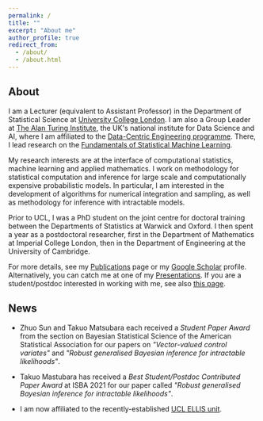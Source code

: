 ```yaml
---
permalink: /
title: ""
excerpt: "About me"
author_profile: true
redirect_from: 
  - /about/
  - /about.html
---
```


## About

I am a Lecturer (equivalent to Assistant Professor) in the Department of Statistical Science at [University College London](https://www.ucl.ac.uk/statistics/). I am also a Group Leader at [The Alan Turing Institute](https://www.turing.ac.uk/), the UK's national institute for Data Science and AI, where I am affiliated to the [Data-Centric Engineering programme](https://www.turing.ac.uk/research/research-programmes/data-centric-engineering#introduction). There, I lead research on the [Fundamentals of Statistical Machine Learning](https://www.turing.ac.uk/research/research-projects/fundamentals-statistical-machine-learning).

My research interests are at the interface of computational statistics, machine learning and applied mathematics. I work on methodology for statistical computation and inference for large scale and computationally expensive probabilistic models. In particular, I am interested in the development of algorithms for numerical integration and sampling, as well as methodology for inference with intractable models. 

Prior to UCL, I was a PhD student on the joint centre for doctoral training between the Departments of Statistics at Warwick and Oxford. I then spent a year as a postdoctoral researcher, first in the Department of Mathematics at Imperial College London, then in the Department of Engineering at the University of Cambridge. 

For more details, see my [Publications](https://fxbriol.github.io/publications/) page or my [Google Scholar](https://scholar.google.co.uk/citations?user=yLBYtAwAAAAJ&hl=en) profile. Alternatively, you can catch me at one of my [Presentations](https://fxbriol.github.io/presentations/). If you are a student/postdoc interested in working with me, see also [this page](https://fxbriol.github.io/supervision/).



## News
* Zhuo Sun and Takuo Matsubara each received a *Student Paper Award* from the section on Bayesian Statistical Science of the American Statistical Association for our papers on *"Vector-valued control variates"* and *"Robust generalised Bayesian inference for intractable likelihoods"*.
 
* Takuo Mastubara has received a *Best Student/Postdoc Contributed Paper Award* at ISBA 2021 for our paper called *"Robust generalised Bayesian inference for intractable likelihoods"*.

* I am now affiliated to the recently-established [UCL ELLIS unit](https://ucl-ellis.github.io).

